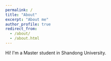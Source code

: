 ```yaml
---
permalink: /
title: "About"
excerpt: "About me"
author_profile: true
redirect_from: 
  - /about/
  - /about.html
---
```



Hi! I'm a Master student in Shandong University.